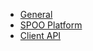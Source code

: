 <!-- docs/_sidebar.md -->

* [General](README.md)
* [SPOO Platform](/platform/Documentation.md)
* [Client API](/sdk/Documentation.md)